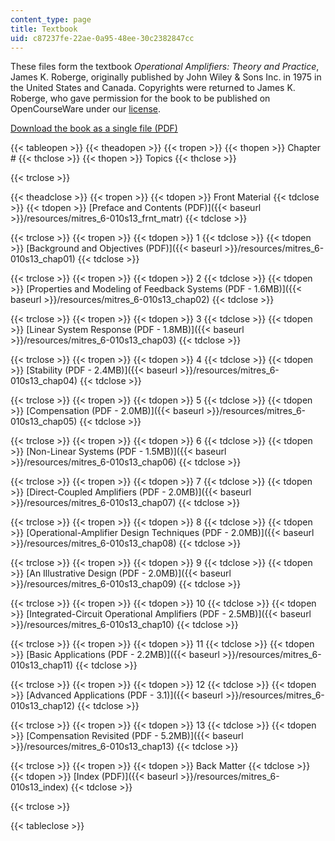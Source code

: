 ```yaml
---
content_type: page
title: Textbook
uid: c87237fe-22ae-0a95-48ee-30c2382847cc
---
```


These files form the textbook _Operational Amplifiers: Theory and Practice_, James K. Roberge, originally published by John Wiley & Sons Inc. in 1975 in the United States and Canada. Copyrights were returned to James K. Roberge, who gave permission for the book to be published on OpenCourseWare under our [license](/terms/#cc).

[Download the book as a single file (PDF)](/ans7870/RES/RES.6-010/MITRES_6-010S13_comchaptrs.pdf)

{{< tableopen >}}
{{< theadopen >}}
{{< tropen >}}
{{< thopen >}}
Chapter #
{{< thclose >}}
{{< thopen >}}
Topics
{{< thclose >}}

{{< trclose >}}

{{< theadclose >}}
{{< tropen >}}
{{< tdopen >}}
Front Material
{{< tdclose >}}
{{< tdopen >}}
[Preface and Contents (PDF)]({{< baseurl >}}/resources/mitres_6-010s13_frnt_matr)
{{< tdclose >}}

{{< trclose >}}
{{< tropen >}}
{{< tdopen >}}
1
{{< tdclose >}}
{{< tdopen >}}
[Background and Objectives (PDF)]({{< baseurl >}}/resources/mitres_6-010s13_chap01)
{{< tdclose >}}

{{< trclose >}}
{{< tropen >}}
{{< tdopen >}}
2
{{< tdclose >}}
{{< tdopen >}}
[Properties and Modeling of Feedback Systems (PDF - 1.6MB)]({{< baseurl >}}/resources/mitres_6-010s13_chap02)
{{< tdclose >}}

{{< trclose >}}
{{< tropen >}}
{{< tdopen >}}
3
{{< tdclose >}}
{{< tdopen >}}
[Linear System Response (PDF - 1.8MB)]({{< baseurl >}}/resources/mitres_6-010s13_chap03)
{{< tdclose >}}

{{< trclose >}}
{{< tropen >}}
{{< tdopen >}}
4
{{< tdclose >}}
{{< tdopen >}}
[Stability (PDF - 2.4MB)]({{< baseurl >}}/resources/mitres_6-010s13_chap04)
{{< tdclose >}}

{{< trclose >}}
{{< tropen >}}
{{< tdopen >}}
5
{{< tdclose >}}
{{< tdopen >}}
[Compensation (PDF - 2.0MB)]({{< baseurl >}}/resources/mitres_6-010s13_chap05)
{{< tdclose >}}

{{< trclose >}}
{{< tropen >}}
{{< tdopen >}}
6
{{< tdclose >}}
{{< tdopen >}}
[Non-Linear Systems (PDF - 1.5MB)]({{< baseurl >}}/resources/mitres_6-010s13_chap06)
{{< tdclose >}}

{{< trclose >}}
{{< tropen >}}
{{< tdopen >}}
7
{{< tdclose >}}
{{< tdopen >}}
[Direct-Coupled Amplifiers (PDF - 2.0MB)]({{< baseurl >}}/resources/mitres_6-010s13_chap07)
{{< tdclose >}}

{{< trclose >}}
{{< tropen >}}
{{< tdopen >}}
8
{{< tdclose >}}
{{< tdopen >}}
[Operational-Amplifier Design Techniques (PDF - 2.0MB)]({{< baseurl >}}/resources/mitres_6-010s13_chap08)
{{< tdclose >}}

{{< trclose >}}
{{< tropen >}}
{{< tdopen >}}
9
{{< tdclose >}}
{{< tdopen >}}
[An Illustrative Design (PDF - 2.0MB)]({{< baseurl >}}/resources/mitres_6-010s13_chap09)
{{< tdclose >}}

{{< trclose >}}
{{< tropen >}}
{{< tdopen >}}
10
{{< tdclose >}}
{{< tdopen >}}
[Integrated-Circuit Operational Amplifiers (PDF - 2.5MB)]({{< baseurl >}}/resources/mitres_6-010s13_chap10)
{{< tdclose >}}

{{< trclose >}}
{{< tropen >}}
{{< tdopen >}}
11
{{< tdclose >}}
{{< tdopen >}}
[Basic Applications (PDF - 2.2MB)]({{< baseurl >}}/resources/mitres_6-010s13_chap11)
{{< tdclose >}}

{{< trclose >}}
{{< tropen >}}
{{< tdopen >}}
12
{{< tdclose >}}
{{< tdopen >}}
[Advanced Applications (PDF - 3.1)]({{< baseurl >}}/resources/mitres_6-010s13_chap12)
{{< tdclose >}}

{{< trclose >}}
{{< tropen >}}
{{< tdopen >}}
13
{{< tdclose >}}
{{< tdopen >}}
[Compensation Revisited (PDF - 5.2MB)]({{< baseurl >}}/resources/mitres_6-010s13_chap13)
{{< tdclose >}}

{{< trclose >}}
{{< tropen >}}
{{< tdopen >}}
Back Matter
{{< tdclose >}}
{{< tdopen >}}
[Index (PDF)]({{< baseurl >}}/resources/mitres_6-010s13_index)
{{< tdclose >}}

{{< trclose >}}

{{< tableclose >}}